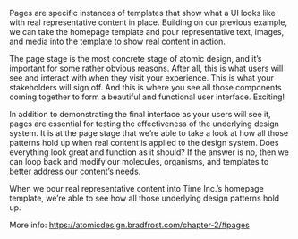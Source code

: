 Pages are specific instances of templates that show what a UI looks like with real representative content in place. Building on our previous example, we can take the homepage template and pour representative text, images, and media into the template to show real content in action.

The page stage is the most concrete stage of atomic design, and it’s important for some rather obvious reasons. After all, this is what users will see and interact with when they visit your experience. This is what your stakeholders will sign off. And this is where you see all those components coming together to form a beautiful and functional user interface. Exciting!

In addition to demonstrating the final interface as your users will see it, pages are essential for testing the effectiveness of the underlying design system. It is at the page stage that we’re able to take a look at how all those patterns hold up when real content is applied to the design system. Does everything look great and function as it should? If the answer is no, then we can loop back and modify our molecules, organisms, and templates to better address our content’s needs.

When we pour real representative content into Time Inc.’s homepage template, we’re able to see how all those underlying design patterns hold up.

More info: https://atomicdesign.bradfrost.com/chapter-2/#pages
